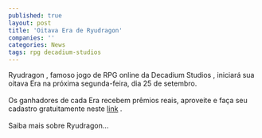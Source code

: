```yaml
---
published: true
layout: post
title: 'Oitava Era de Ryudragon'
companies: ''
categories: News
tags: rpg decadium-studios
---
```

Ryudragon
, famoso jogo de RPG
 online
 da Decadium Studios
, iniciar&aacute; sua oitava Era na pr&oacute;xima segunda-feira, dia 25 de setembro.<br /><br />Os ganhadores de cada Era recebem pr&ecirc;mios reais, aproveite e fa&ccedil;a seu cadastro gratuitamente neste <a href="http://www.ryudragon.com/registro.php" target="_blank">link</a>
.<br /><br />Saiba mais sobre Ryudragon...

